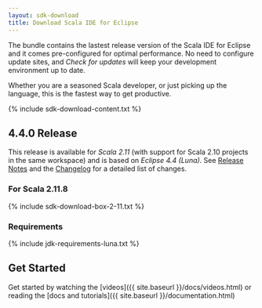 ```yaml
---
layout: sdk-download
title: Download Scala IDE for Eclipse
---
```


The bundle contains the lastest release version of the Scala IDE for Eclipse and it comes pre-configured
for optimal performance. No need to configure update sites, and *Check for updates* will keep your
development environment up to date.

Whether you are a seasoned Scala developer, or just picking up the language, this is the fastest way to get productive.

{% include sdk-download-content.txt %}

## 4.4.0 Release

This release is available for *Scala 2.11* (with support for Scala 2.10 projects in the same workspace)
and is based on *Eclipse 4.4 (Luna)*. See [Release Notes][relnotes] and the [Changelog][clog] for a detailed list of changes.

### For Scala 2.11.8
{% include sdk-download-box-2-11.txt %}

### Requirements
{% include jdk-requirements-luna.txt %}

## Get Started

Get started by watching the [videos]({{ site.baseurl }}/docs/videos.html) or reading the [docs and tutorials]({{ site.baseurl }}/documentation.html)

[clog]: /docs/changelog.html
[relnotes]: /blog/release-notes-4.4.0-vfinal.html
